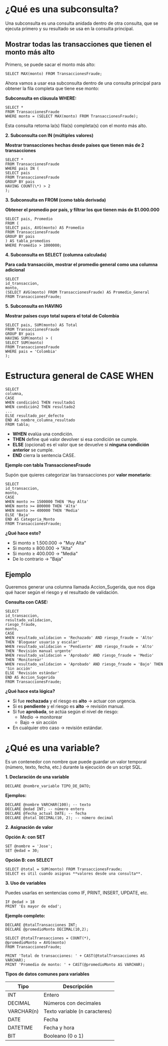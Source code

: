 # ¿Qué es una subconsulta?

Una subconsulta es una consulta anidada dentro de otra consulta, que se ejecuta primero y su resultado se usa en la consulta principal.

## Mostrar todas las transacciones que tienen el monto más alto

Primero, se puede sacar el monto más alto:
```
SELECT MAX(monto) FROM TransaccionesFraude;
```
Ahora vamos a usar esa subconsulta dentro de una consulta principal para obtener la fila completa que tiene ese monto:

**Subconsulta en cláusula WHERE:**
```
SELECT *
FROM TransaccionesFraude
WHERE monto = (SELECT MAX(monto) FROM TransaccionesFraude);
```
Esta consulta retorna la(s) fila(s) completa(s) con el monto más alto.

**2\. Subconsulta con IN (múltiples valores)**

**Mostrar transacciones hechas desde países que tienen más de 2 transacciones**
```
SELECT *
FROM TransaccionesFraude
WHERE pais IN (
SELECT pais
FROM TransaccionesFraude
GROUP BY pais
HAVING COUNT(\*) > 2
);
```
**3\. Subconsulta en FROM (como tabla derivada)**

**Obtener el promedio por país, y filtrar los que tienen más de $1.000.000**
```
SELECT pais, Promedio
FROM (
SELECT pais, AVG(monto) AS Promedio
FROM TransaccionesFraude
GROUP BY pais
) AS tabla_promedios
WHERE Promedio > 1000000;
```
**4\. Subconsulta en SELECT (columna calculada)**

**Para cada transacción, mostrar el promedio general como una columna adicional**
```
SELECT
id_transaccion,
monto,
(SELECT AVG(monto) FROM TransaccionesFraude) AS Promedio_General
FROM TransaccionesFraude;
```

**5\. Subconsulta en HAVING**

**Mostrar países cuyo total supera el total de Colombia**
```
SELECT pais, SUM(monto) AS Total
FROM TransaccionesFraude
GROUP BY pais
HAVING SUM(monto) > (
SELECT SUM(monto)
FROM TransaccionesFraude
WHERE pais = 'Colombia'
);
```

# Estructura general de CASE WHEN
```
SELECT
columna,
CASE
WHEN condición1 THEN resultado1
WHEN condición2 THEN resultado2
...
ELSE resultado_por_defecto
END AS nombre_columna_resultado
FROM tabla;
```

- **WHEN** evalúa una condición.
- **THEN** define qué valor devolver si esa condición se cumple.
- **ELSE** (opcional) es el valor que se devuelve si **ninguna condición anterior** se cumple.
- **END** cierra la sentencia CASE.

**Ejemplo con tabla TransaccionesFraude**

Supón que quieres categorizar las transacciones por **valor monetario**:
```
SELECT
id_transaccion,
monto,
CASE
WHEN monto >= 1500000 THEN 'Muy Alta'
WHEN monto >= 800000 THEN 'Alta'
WHEN monto >= 400000 THEN 'Media'
ELSE 'Baja'
END AS Categoria_Monto
FROM TransaccionesFraude;
```
**¿Qué hace esto?**

- Si monto ≥ 1.500.000 → "Muy Alta"
- Si monto ≥ 800.000 → "Alta"
- Si monto ≥ 400.000 → "Media"
- De lo contrario → "Baja"

## Ejemplo

Queremos generar una columna llamada Accion_Sugerida, que nos diga qué hacer según el riesgo y el resultado de validación.

**Consulta con CASE:**
```
SELECT
id_transaccion,
resultado_validacion,
riesgo_fraude,
monto,
CASE
WHEN resultado_validacion = 'Rechazado' AND riesgo_fraude = 'Alto' THEN 'Bloquear usuario y escalar'
WHEN resultado_validacion = 'Pendiente' AND riesgo_fraude = 'Alto' THEN 'Revisión manual urgente'
WHEN resultado_validacion = 'Aprobado' AND riesgo_fraude = 'Medio' THEN 'Monitorear'
WHEN resultado_validacion = 'Aprobado' AND riesgo_fraude = 'Bajo' THEN 'Sin acción'
ELSE 'Revisión estándar'
END AS Accion_Sugerida
FROM TransaccionesFraude;
```
**¿Qué hace esta lógica?**

- Si fue **rechazada** y el riesgo es **alto** → actuar con urgencia.
- Si es **pendiente** y el riesgo es **alto** → revisión manual.
- Si fue **aprobada**, se actúa según el nivel de riesgo:
  - Medio → monitorear
  - Bajo → sin acción
- En cualquier otro caso → revisión estándar.

# ¿Qué es una variable?

Es un contenedor con nombre que puede guardar un valor temporal (número, texto, fecha, etc.) durante la ejecución de un script SQL.

**1\. Declaración de una variable**
```
DECLARE @nombre_variable TIPO_DE_DATO;
```
**Ejemplos:**
```
DECLARE @nombre VARCHAR(100); -- texto
DECLARE @edad INT; -- número entero
DECLARE @fecha_actual DATE; -- fecha
DECLARE @total DECIMAL(10, 2); -- número decimal
```

**2\. Asignación de valor**

**Opción A: con SET**
```
SET @nombre = 'Jose';
SET @edad = 30;
```
**Opción B: con SELECT**
```
SELECT @total = SUM(monto) FROM TransaccionesFraude;
SELECT es útil cuando asignas **valores desde una consulta**.
```
**3\. Uso de variables**

Puedes usarlas en sentencias como IF, PRINT, INSERT, UPDATE, etc.
```
IF @edad > 18
PRINT 'Es mayor de edad';
```
**Ejemplo completo:**
```
DECLARE @totalTransacciones INT;
DECLARE @promedioMonto DECIMAL(10,2);

SELECT @totalTransacciones = COUNT(*),
@promedioMonto = AVG(monto)
FROM TransaccionesFraude;

PRINT 'Total de transacciones: ' + CAST(@totalTransacciones AS VARCHAR);
PRINT 'Promedio de monto: ' + CAST(@promedioMonto AS VARCHAR);
```
**Tipos de datos comunes para variables**

| **Tipo** | **Descripción** |
| --- | --- |
| INT | Entero |
| DECIMAL | Números con decimales |
| VARCHAR(n) | Texto variable (n caracteres) |
| DATE | Fecha |
| DATETIME | Fecha y hora |
| BIT | Booleano (0 o 1) |
